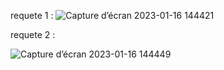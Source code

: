 requete 1 :
![Capture d’écran 2023-01-16 144421](https://user-images.githubusercontent.com/82716367/212692384-a546dd00-a573-40a9-b957-6e67774e0986.jpg)


requete 2 :

![Capture d’écran 2023-01-16 144449](https://user-images.githubusercontent.com/82716367/212692454-4deb9867-6fa6-48ab-9851-7479ab513f10.jpg)
